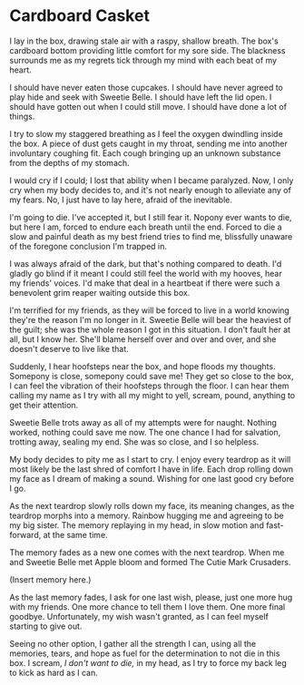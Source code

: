 # Cardboard Casket

I lay in the box, drawing stale air with a raspy, shallow breath. The box's cardboard bottom providing little comfort for my sore side. The blackness surrounds me as my regrets tick through my mind with each beat of my heart.

I should have never eaten those cupcakes. I should have never agreed to play hide and seek with Sweetie Belle. I should have left the lid open. I should have gotten out when I could still move. I should have done a lot of things.

I try to slow my staggered breathing as I feel the oxygen dwindling inside the box. A piece of dust gets caught in my throat, sending me into another involuntary coughing fit. Each cough bringing up an unknown substance from the depths of my stomach.

I would cry if I could; I lost that ability when I became paralyzed. Now, I only cry when my body decides to, and it's not nearly enough to alleviate any of my fears. No, I just have to lay here, afraid of the inevitable.

I'm going to die. I've accepted it, but I still fear it. Nopony ever wants to die, but here I am, forced to endure each breath until the end. Forced to die a slow and painful death as my best friend tries to find me, blissfully unaware of the foregone conclusion I'm trapped in.

I was always afraid of the dark, but that's nothing compared to death. I'd gladly go blind if it meant I could still feel the world with my hooves, hear my friends' voices. I'd make that deal in a heartbeat if there were such a benevolent grim reaper waiting outside this box.

I'm terrified for my friends, as they will be forced to live in a world knowing they're the reason I'm no longer in it. Sweetie Belle will bear the heaviest of the guilt; she was the whole reason I got in this situation. I don't fault her at all, but I know her. She'll blame herself over and over and over, and she doesn't deserve to live like that.

Suddenly, I hear hoofsteps near the box, and hope floods my thoughts. Somepony is close, somepony could save me! They get so close to the box, I can feel the vibration of their hoofsteps through the floor. I can hear them calling my name as I try with all my might to yell, scream, pound, anything to get their attention.

Sweetie Belle trots away as all of my attempts were for naught. Nothing worked, nothing could save me now. The one chance I had for salvation, trotting away, sealing my end. She was so close, and I so helpless.

My body decides to pity me as I start to cry. I enjoy every teardrop as it will most likely be the last shred of comfort I have in life. Each drop rolling down my face as I dream of making a sound. Wishing for one last good cry before I go.

As the next teardrop slowly rolls down my face, its meaning changes, as the teardrop morphs into a memory. Rainbow hugging me and agreeing to be my big sister. The memory replaying in my head, in slow motion and fast-forward, at the same time.

The memory fades as a new one comes with the next teardrop. When me and Sweetie Belle met Apple bloom and formed The Cutie Mark Crusaders.

(Insert memory here.)

As the last memory fades, I ask for one last wish, please, just one more hug with my friends. One more chance to tell them I love them. One more final goodbye. Unfortunately, my wish wasn't granted, as I can feel myself starting to give out.

Seeing no other option, I gather all the strength I can, using all the memories, tears, and hope as fuel for the determination to not die in this box. I scream, *I don't want to die,* in my head, as I try to force my back leg to kick as hard as I can.

